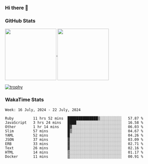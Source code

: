 ### Hi there 👋

### GitHub Stats

<a href="https://github.com/anuraghazra/github-readme-stats">
  <img align="center" height="170px" src="https://github-readme-stats.vercel.app/api/top-langs/?username=tksfjt1024&layout=compact&count_private=true&show_icons=true&show_icons=true&theme=graywhite" />
</a>
<a href="https://github.com/anuraghazra/github-readme-stats">
  <img align="center" height="170px" src="https://github-readme-stats.vercel.app/api?username=tksfjt1024&count_private=true&show_icons=true&show_icons=true&theme=graywhite" />
</a>

[![trophy](https://github-profile-trophy.vercel.app/?username=tksfjt1024)](https://github.com/ryo-ma/github-profile-trophy)

### WakaTime Stats

<!--START_SECTION:waka-->
```text
Week: 16 July, 2024 - 22 July, 2024

Ruby         11 hrs 52 mins  ██████████████▒░░░░░░░░░░   57.87 % 
JavaScript   3 hrs 24 mins   ████░░░░░░░░░░░░░░░░░░░░░   16.58 % 
Other        1 hr 14 mins    █▓░░░░░░░░░░░░░░░░░░░░░░░   06.03 % 
Slim         57 mins         █▒░░░░░░░░░░░░░░░░░░░░░░░   04.67 % 
YAML         52 mins         █░░░░░░░░░░░░░░░░░░░░░░░░   04.26 % 
JSON         37 mins         ▓░░░░░░░░░░░░░░░░░░░░░░░░   03.09 % 
ERB          33 mins         ▓░░░░░░░░░░░░░░░░░░░░░░░░   02.71 % 
Text         26 mins         ▓░░░░░░░░░░░░░░░░░░░░░░░░   02.16 % 
HTML         14 mins         ▒░░░░░░░░░░░░░░░░░░░░░░░░   01.17 % 
Docker       11 mins         ▒░░░░░░░░░░░░░░░░░░░░░░░░   00.91 % 
```
<!--END_SECTION:waka-->
